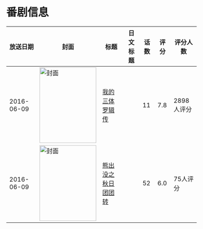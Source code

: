 # 番剧信息

|放送日期|封面|标题|日文标题|话数|评分|评分人数|
|---|---|---|---|---|---|---|
|2016-06-09|<img src="https://lain.bgm.tv/pic/cover/c/d8/a6/221227_3zJ4G.jpg" alt="封面" style="width:150px;height:200px;object-fit:cover;">|[我的三体 罗辑传](https://bangumi.tv/subject/221227)||11|7.8|2898人评分|
|2016-06-09|<img src="https://lain.bgm.tv/pic/cover/c/31/00/367469_xOEL2.jpg" alt="封面" style="width:150px;height:200px;object-fit:cover;">|[熊出没之秋日团团转](https://bangumi.tv/subject/367469)||52|6.0|75人评分|
